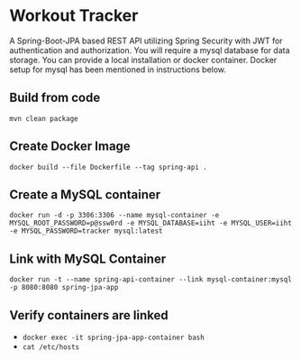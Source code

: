 # Workout Tracker
A Spring-Boot-JPA based REST API utilizing Spring Security with JWT for authentication and authorization.
You will require a mysql database for data storage. You can provide a local installation or docker container. Docker setup for mysql has been mentioned in instructions below.

## Build from code
`mvn clean package`

## Create Docker Image
`docker build --file Dockerfile --tag spring-api .`

## Create a MySQL container
`docker run -d -p 3306:3306 --name mysql-container -e MYSQL_ROOT_PASSWORD=p@ssw0rd -e MYSQL_DATABASE=iiht -e MYSQL_USER=iiht -e MYSQL_PASSWORD=tracker mysql:latest`

## Link with MySQL Container
`docker run -t --name spring-api-container --link mysql-container:mysql -p 8080:8080 spring-jpa-app`

## Verify containers are linked
* `docker exec -it spring-jpa-app-container bash`
* `cat /etc/hosts`
